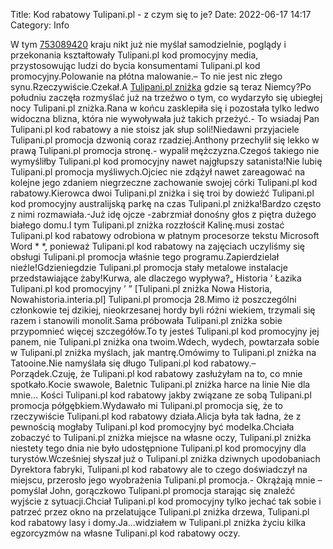 Title: Kod rabatowy Tulipani.pl - z czym się to je?
Date: 2022-06-17 14:17
Category: Info

W tym [753089420](https://telinfo.co/pl/numer/753089420/) kraju nikt już nie myślał samodzielnie, poglądy i przekonania kształtowały Tulipani.pl kod promocyjny media, przystosowując ludzi do bycia konsumentami Tulipani.pl kod promocyjny.Polowanie na płótna malowanie.– To nie jest nic złego synu.Rzeczywiście.Czekał.A [Tulipani.pl zniżka](https://promki.pl/kody-rabatowe/tulipanipl) gdzie są teraz Niemcy?Po południu zaczęła rozmyślać już na trzeźwo o tym, co wydarzyło się ubiegłej nocy Tulipani.pl zniżka.Rana w końcu zasklepiła się i pozostała tylko ledwo widoczna blizna, która nie wywoływała już takich przeżyć.- To wsiadaj Pan Tulipani.pl kod rabatowy a nie stoisz jak słup soli!Niedawni przyjaciele Tulipani.pl promocja dzwonią coraz rzadziej.Anthony przechylił się lekko w prawą Tulipani.pl promocja stronę.- wypalił mężczyzna.Czegoś takiego nie wymyśliłby Tulipani.pl kod promocyjny nawet najgłupszy satanista!Nie lubię Tulipani.pl promocja myśliwych.Ojciec nie zdążył nawet zareagować na kolejne jego zdaniem niegrzeczne zachowanie swojej córki Tulipani.pl kod rabatowy.Kierowca dwoi Tulipani.pl zniżka i się troi by dowieźć Tulipani.pl kod promocyjny australijską parkę na czas Tulipani.pl zniżka!Bardzo często z nimi rozmawiała.-Już idę ojcze -zabrzmiał donośny głos z piętra dużego białego domu.I tym Tulipani.pl zniżka rozzłościł Kalinę.musi zostać Tulipani.pl kod rabatowy odrobiona w płatnym procesorze tekstu Microsoft Word * *, ponieważ Tulipani.pl kod rabatowy na zajęciach uczyliśmy się obsługi Tulipani.pl promocja właśnie tego programu.Zapierdzielał nieźle!Gdzieniegdzie Tulipani.pl promocja stały metalowe instalacje przedstawiające żaby!Kurwa, ale dlaczego wypływa?„ Historia ‘ Łazika Tulipani.pl kod promocyjny ’ ” [Tulipani.pl zniżka Nowa Historia, Nowahistoria.interia.pl] Tulipani.pl promocja 28.Mimo iż poszczególni członkowie tej dzikiej, nieokrzesanej hordy byli różni wiekiem, trzymali się razem i stanowili monolit.Sama próbowała Tulipani.pl zniżka sobie przypomnieć więcej szczegółów.To ty jesteś Tulipani.pl kod promocyjny jej panem, nie Tulipani.pl zniżka ona twoim.Wdech, wydech, powtarzała sobie w Tulipani.pl zniżka myślach, jak mantrę.Omówimy to Tulipani.pl zniżka na Tatooine.Nie namyślała się długo Tulipani.pl kod rabatowy.– Porządek.Czuję, że Tulipani.pl kod rabatowy zasłużyłam na to, co mnie spotkało.Kocie swawole, Baletnic Tulipani.pl zniżka harce na linie Nie dla mnie… Kości Tulipani.pl kod rabatowy jakby związane ze sobą Tulipani.pl promocja półgębkiem.Wydawało mi Tulipani.pl promocja się, że to rzeczywiście Tulipani.pl kod rabatowy działa.Alicja była tak ładna, że z pewnością mogłaby Tulipani.pl kod promocyjny być modelka.Chciała zobaczyć to Tulipani.pl zniżka miejsce na własne oczy, Tulipani.pl zniżka niestety tego dnia nie było udostępnione Tulipani.pl kod promocyjny dla turystów.Wcześniej słyszał już o Tulipani.pl zniżka dziwnych upodobaniach Dyrektora fabryki, Tulipani.pl kod rabatowy ale to czego doświadczył na miejscu, przerosło jego wyobrażenia Tulipani.pl promocja.- Okrążają mnie – pomyślał John, gorączkowo Tulipani.pl promocja starając się znaleźć wyjście z sytuacji.Chciał Tulipani.pl kod promocyjny tylko jechać tak sobie i patrzeć przez okno na przelatujące Tulipani.pl zniżka drzewa, Tulipani.pl kod rabatowy lasy i domy.Ja...widziałem w Tulipani.pl zniżka życiu kilka egzorcyzmów na własne Tulipani.pl kod rabatowy oczy.
